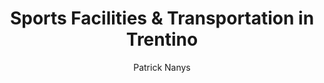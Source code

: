 ---
schema: default
title: Sports Facilities & Transportation in Trentino
organization: KnowDive
notes: >-
  This project was developed by Patrick Nanys for the
  Knowledge Graph Engineering course of the master’s degree in Computer Science
  at the University of Trento.
resources:
  - name: KGE - Sports Facilities & Transportation in Trentino
    url: 'https://patrick-nanys.github.io/SportsFacilitiesAndTransportationInTrentino'
    format: html
license: 'http://www.opendefinition.org/licenses/odc-by'
category:
  -   Facilities
maintainer: Simone Bocca
maintainer_email: simone.bocca@unitn.it
author: Patrick Nanys
author_email: patrick.nanys@studenti.unitn.it
tags: 'kge,sport,trentino'
pub_date: 14/03/2024
latitude_map: 46.07
longitude_map: 11.13
---